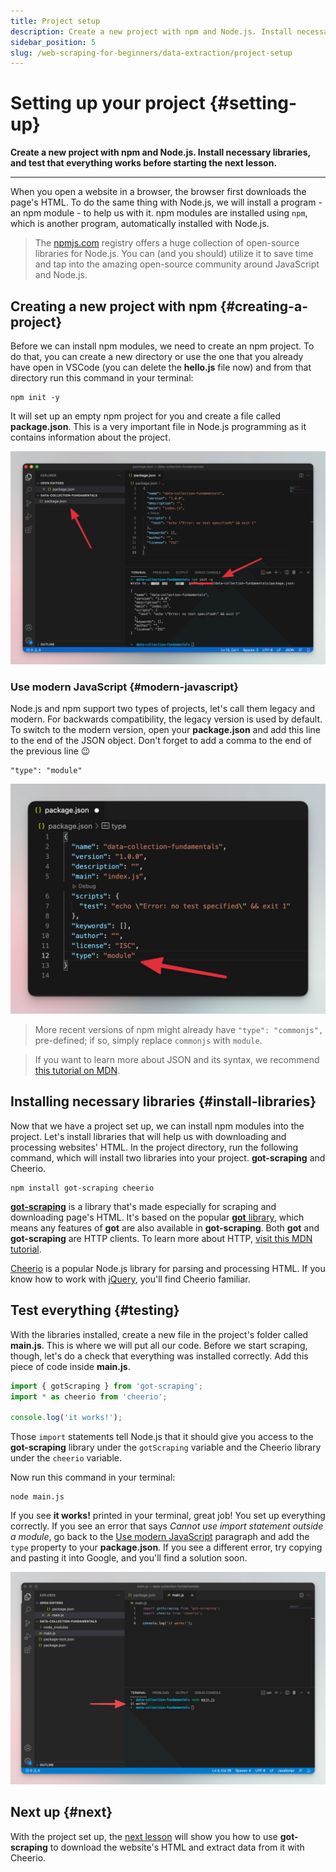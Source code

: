 ```yaml
---
title: Project setup
description: Create a new project with npm and Node.js. Install necessary libraries, and test that everything works before starting the next lesson.
sidebar_position: 5
slug: /web-scraping-for-beginners/data-extraction/project-setup
---
```


# Setting up your project {#setting-up}

**Create a new project with npm and Node.js. Install necessary libraries, and test that everything works before starting the next lesson.**

---

When you open a website in a browser, the browser first downloads the page's HTML. To do the same thing with Node.js, we will install a program - an npm module - to help us with it. npm modules are installed using `npm`, which is another program, automatically installed with Node.js.

> The [npmjs.com](https://www.npmjs.com/) registry offers a huge collection of open-source libraries for Node.js. You can (and you should) utilize it to save time and tap into the amazing open-source community around JavaScript and Node.js.

## Creating a new project with npm {#creating-a-project}

Before we can install npm modules, we need to create an npm project. To do that, you can create a new directory or use the one that you already have open in VSCode (you can delete the **hello.js** file now) and from that directory run this command in your terminal:

```shell
npm init -y
```

It will set up an empty npm project for you and create a file called **package.json**. This is a very important file in Node.js programming as it contains information about the project.

![npm init with VSCode](./images/vscode-npm-init.png)

### Use modern JavaScript {#modern-javascript}

Node.js and npm support two types of projects, let's call them legacy and modern. For backwards compatibility, the legacy version is used by default. To switch to the modern version, open your **package.json** and add this line to the end of the JSON object. Don't forget to add a comma to the end of the previous line 😉

```text
"type": "module"
```

![Update package.json with VSCode](./images/vscode-type-module.png)

> More recent versions of npm might already have `"type": "commonjs",` pre-defined; if so, simply replace `commonjs` with `module`.

> If you want to learn more about JSON and its syntax, we recommend [this tutorial on MDN](https://developer.mozilla.org/en-US/docs/Learn/JavaScript/Objects/JSON).

## Installing necessary libraries {#install-libraries}

Now that we have a project set up, we can install npm modules into the project. Let's install libraries that will help us with downloading and processing websites' HTML. In the project directory, run the following command, which will install two libraries into your project. **got-scraping** and Cheerio.

```shell
npm install got-scraping cheerio
```

[**got-scraping**](https://github.com/apify/got-scraping) is a library that's made especially for scraping and downloading page's HTML. It's based on the popular [**got** library](https://github.com/sindresorhus/got), which means any features of **got** are also available in **got-scraping**. Both **got** and **got-scraping** are HTTP clients. To learn more about HTTP, [visit this MDN tutorial](https://developer.mozilla.org/en-US/docs/Web/HTTP/Basics_of_HTTP).

[Cheerio](https://github.com/cheeriojs/cheerio) is a popular Node.js library for parsing and processing HTML. If you know how to work with [jQuery](https://jquery.com/), you'll find Cheerio familiar.

## Test everything {#testing}

With the libraries installed, create a new file in the project's folder called **main.js**. This is where we will put all our code. Before we start scraping, though, let's do a check that everything was installed correctly. Add this piece of code inside **main.js**.

```js
import { gotScraping } from 'got-scraping';
import * as cheerio from 'cheerio';

console.log('it works!');
```

Those `import` statements tell Node.js that it should give you access to the **got-scraping** library under the `gotScraping` variable and the Cheerio library under the `cheerio` variable.

Now run this command in your terminal:

```shell
node main.js
```

If you see **it works!** printed in your terminal, great job! You set up everything correctly. If you see an error that says _Cannot use import statement outside a module_, go back to the [Use modern JavaScript](#modern-javascript) paragraph and add the `type` property to your **package.json**. If you see a different error, try copying and pasting it into Google, and you'll find a solution soon.

![Test your setup with VSCode](./images/vscode-test-setup.png)

## Next up {#next}

With the project set up, the [next lesson](./node_js_scraper.md) will show you how to use **got-scraping** to download the website's HTML and extract data from it with Cheerio.
